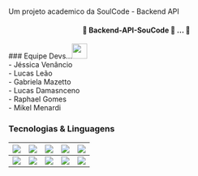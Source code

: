 # 
Um projeto academico da SoulCode - Backend API

<h4 align="center"> 🚧  Backend-API-SouCode 🚀 ...  🚧</h4>
### Equipe Devs...<img src="https://media.giphy.com/media/WUlplcMpOCEmTGBtBW/giphy.gif" width="30"> <br />
- Jéssica Venâncio <br />
- Lucas Leão <br />
- Gabriela Mazetto <br />
- Lucas Damasnceno <br />
- Raphael Gomes <br />
- Mikel Menardi <br />

### Tecnologias & Linguagens
|![](https://img.shields.io/badge/-JavaScript-black?logo=javascript&style=plastic)|![](https://img.shields.io/badge/-NodeJs-black?logo=nodedotjs&style=plastic)|![](https://img.shields.io/badge/-Git-black?logo=git&style=plastic)|![](https://img.shields.io/badge/-Express-black?logo=express&style=plastic)|![](https://img.shields.io/badge/-Swagger-black?logo=swagger&style=plastic)|
|---|---|---|---|---|
|![](https://img.shields.io/badge/-MySQL-black?logo=mysql&style=plastic)|![](https://img.Postman.io/badge/-postman-black?logo=javascript&style=plastic)|![](https://img.shields.io/badge/-Node-black?logo=nodedotjs&style=plastic)|![](https://img.shields.io/badge/-C++-black?logo=cplusplus&style=plastic)|![](https://img.shields.io/badge/-Arduino-black?logo=arduino&style=plastic)|





